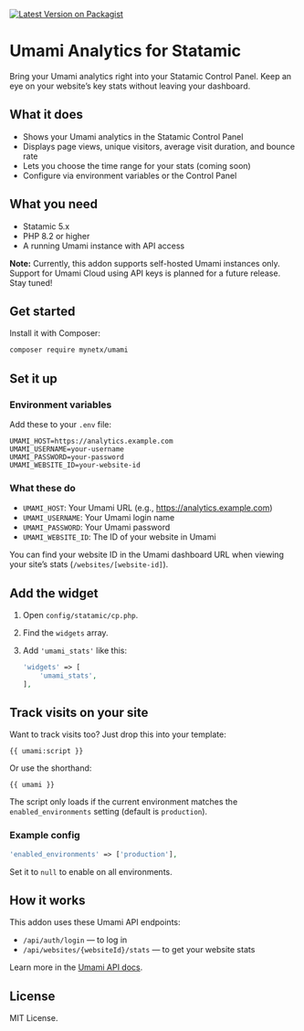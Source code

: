 [![Latest Version on Packagist](https://img.shields.io/packagist/v/mynetx/umami.svg?style=flat-square)](https://packagist.org/packages/mynetx/umami)

# Umami Analytics for Statamic

Bring your Umami analytics right into your Statamic Control Panel. Keep an eye on your website’s key stats without leaving your dashboard.

## What it does

- Shows your Umami analytics in the Statamic Control Panel
- Displays page views, unique visitors, average visit duration, and bounce rate
- Lets you choose the time range for your stats (coming soon)
- Configure via environment variables or the Control Panel

## What you need

- Statamic 5.x
- PHP 8.2 or higher
- A running Umami instance with API access

**Note:** Currently, this addon supports self-hosted Umami instances only.  
Support for Umami Cloud using API keys is planned for a future release. Stay tuned!

## Get started

Install it with Composer:

```bash
composer require mynetx/umami
```

## Set it up

### Environment variables

Add these to your `.env` file:

```env
UMAMI_HOST=https://analytics.example.com
UMAMI_USERNAME=your-username
UMAMI_PASSWORD=your-password
UMAMI_WEBSITE_ID=your-website-id
```

### What these do

- `UMAMI_HOST`: Your Umami URL (e.g., https://analytics.example.com)
- `UMAMI_USERNAME`: Your Umami login name
- `UMAMI_PASSWORD`: Your Umami password
- `UMAMI_WEBSITE_ID`: The ID of your website in Umami

You can find your website ID in the Umami dashboard URL when viewing your site’s stats (`/websites/[website-id]`).

## Add the widget

1. Open `config/statamic/cp.php`.
2. Find the `widgets` array.
3. Add `'umami_stats'` like this:

   ```php
   'widgets' => [
       'umami_stats',
   ],
   ```

## Track visits on your site

Want to track visits too? Just drop this into your template:

```antlers
{{ umami:script }}
```

Or use the shorthand:

```antlers
{{ umami }}
```

The script only loads if the current environment matches the `enabled_environments` setting (default is `production`).

### Example config

```php
'enabled_environments' => ['production'],
```

Set it to `null` to enable on all environments.

## How it works

This addon uses these Umami API endpoints:

- `/api/auth/login` — to log in
- `/api/websites/{websiteId}/stats` — to get your website stats

Learn more in the [Umami API docs](https://umami.is/docs/api).

## License

MIT License.
